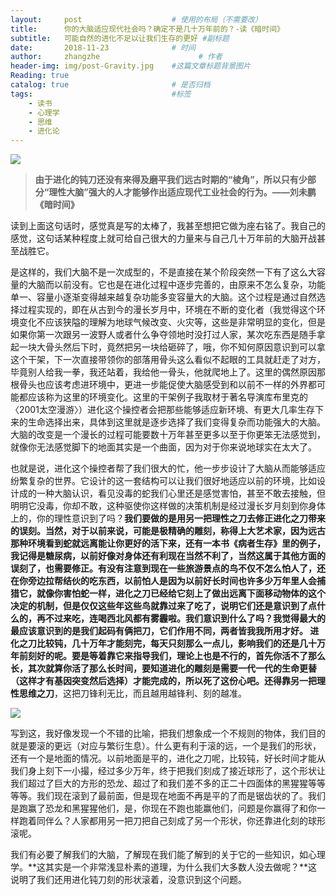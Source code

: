 ```yaml
---
layout:     post                    # 使用的布局（不需要改）
title:      你的大脑适应现代社会吗？确定不是几十万年前的？-读《暗时间》              # 标题 
subtitle:   可能自然的进化不足以让我们生存的更好 #副标题
date:       2018-11-23              # 时间
author:     zhangzhe                      # 作者
header-img: img/post-Gravity.jpg    #这篇文章标题背景图片
Reading: true
catalog: true                       # 是否归档
tags:                               #标签
    - 读书
    - 心理学
    - 思维
    - 进化论
---
```

![](https://raw.githubusercontent.com/PhilosopherZ/ImgeBed/master/Imges/post-Dark%20Time-1.jpg)

> **由于进化的钝刀还没有来得及磨平我们远古时期的“棱角”，所以只有少部分“理性大脑”强大的人才能够作出适应现代工业社会的行为。——刘未鹏《暗时间》**

读到上面这句话时，感觉真是写的太棒了，我甚至想把它做为座右铭了。我自己的感觉，这句话某种程度上就可给自己很大的力量来与自己几十万年前的大脑开战甚至战胜它。

是这样的，我们大脑不是一次成型的，不是直接在某个阶段突然一下有了这么大容量的大脑而以前没有。它也是在进化过程中逐步完善的，由原来不怎么复杂，功能单一、容量小逐渐变得越来越复杂功能多变容量大的大脑。这个过程是通过自然选择过程实现的，即在从古到今的漫长岁月中，环境在不断的变化者（我觉得这个环境变化不应该狭隘的理解为地球气候改变、火灾等，这些是非常明显的变化，但是如果你第一次跟另一波野人或者什么争夺领地时没打过人家，某次吃东西是随手拿起一块大骨头然后下时，竟然把另一块给砸碎了，哦，你不知何原因意识到可以拿这个干架，下一次直接带领你的部落用骨头这么看似不起眼的工具就赶走了对方，毕竟别人给我一拳，我还站着，我给他一骨头，他就爬地上了。这里的偶然原因那根骨头也应该考虑进环境中，更进一步能促使大脑感受到和以前不一样的外界都可能都应该称为这里的环境变化。这里的干架例子我取材于著名导演库布里克的〈2001太空漫游〉）进化这个操控者会把那些能够适应新环境、有更大几率生存下来的生命选择出来，具体到这里就是逐步选择了我们变得复杂而功能强大的大脑。大脑的改变是一个漫长的过程可能要数十万年甚至更多以至于你更笨无法感觉到，就像你无法感觉脚下的地面其实是一个曲面，因为对于你来说地球实在太大了。

也就是说，进化这个操控者帮了我们很大的忙，他一步步设计了大脑从而能够适应纷繁复杂的世界。它设计的这一套结构可以让我们很好地适应以前的环境，比如设计成的一种大脑认识，看见没毒的蛇我们心里还是感觉害怕，甚至不敢去接触，但明明它没毒，你却不敢，这种驱使你这样做的决策机制是经过漫长岁月刻到你身体上的，你的理性意识到了吗？**我们要做的是用另一把理性之刀去修正进化之刀带来的误刻。**当然，对于以前来说，可能是极精确的雕刻，称得上大艺术家，因为远古那种环境看到蛇就远离能让你更好的活下来，还有一本书《病者生存》里的例子，我记得是糖尿病，以前好像对身体还有利现在当然不利了，当然这属于其他方面的误刻了，也需要修正。有没有注意到现在一些旅游景点的鸟不仅不怎么怕人了，还在你旁边拉帮结伙的吃东西，以前怕人是因为以前好长时间也许多少万年里人会捕猎它，就像你害怕蛇一样，进化之刀已经给它刻上了做出远离下面移动物体的这个决定的机制，但是仅仅这些年这些鸟就靠过来了吃了，说明它们还是意识到了点什么的，再不过来吃，连喝西北风都有雾霾啦。我们意识到什么了吗？**我觉得最大的最应该意识到的是我们起码有俩把刀，它们作用不同，两者皆我我所用才好。** **进化之刀**比较钝，几十万年才能刻完，每天只刻那么一点儿，影响我们的还是几十万年前刻好的呢。要是等着靠它来指导我们，理论上也是不行的，首先你活不了那么长，其次就算你活了那么长时间，要知道进化的雕刻是需要一代一代的生命更替（这样才有基因突变然后选择）才能完成的，所以死了这份心吧。还得靠另一把**理性思维之刀**，这把刀锋利无比，而且越用越锋利、刻的越准。

![](https://raw.githubusercontent.com/PhilosopherZ/ImgeBed/master/Imges/post-Dark%20Time-2.jpg)

写到这，我好像发现一个不错的比喻，把我们想象成一个不规则的物体，我们目的就是要滚的更远（对应与繁衍生息）。什么更有利于滚的远，一个是我们的形状，还有一个是地面的情况。以前地面是平的，进化之刀呢，比较钝，好长时间才能从我们身上刻下一小撮，经过多少万年，终于把我们刻成了接近球形了，这个形状让我们超过了巨大的方形的恐龙、超过了和我们差不多的正二十四面体的黑猩猩等等等等。我们现在滚到了最前面，但是现在地面不再是平的了而是锯齿状的了。我们是跑赢了恐龙和黑猩猩他们，是，你现在不跑也能赢他们，问题是你赢得了和你一样跑着同伴么？人家都用另一把刀把自己刻成了另一个形状，你还靠进化刻的球形滚呢。

我们有必要了解我们的大脑，了解现在我们能了解到的关于它的一些知识，如心理学。**这其实是一个非常浅显朴素的道理，为什么我们大多数人没去做呢？**这说明了我们还用进化钝刀刻的形状滚着，没意识到这个问题。
